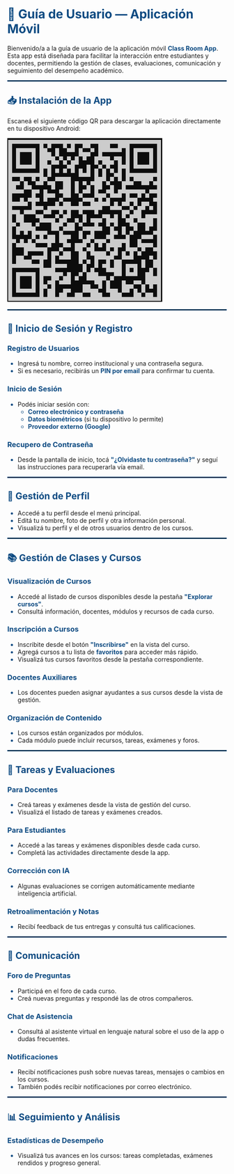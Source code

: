 <style>
.guide-app-page {
  /* General link and accent color */
  --main-color: #0E4B82;
}
.guide-app-page h1,
.guide-app-page h2,
.guide-app-page h3,
.guide-app-page h4,
.guide-app-page h5,
.guide-app-page h6 {
  color: var(--main-color);
}
.guide-app-page a {
  color: var(--main-color);
  text-decoration: underline;
}
.guide-app-page strong {
  color: var(--main-color);
}
.guide-app-page hr {
  border: 1px solid var(--main-color);
}
.guide-app-page ul > li::marker {
  color: var(--main-color);
}
</style>

<div class="guide-app-page">

# 📱 Guía de Usuario — Aplicación Móvil

Bienvenido/a a la guía de usuario de la aplicación móvil **Class Room App**. Esta app está diseñada para facilitar la interacción entre estudiantes y docentes, permitiendo la gestión de clases, evaluaciones, comunicación y seguimiento del desempeño académico.

---

## 📥 Instalación de la App

Escaneá el siguiente código QR para descargar la aplicación directamente en tu dispositivo Android:

![Descarga la app escaneando este QR](qr-download.png)

---

## 🔐 Inicio de Sesión y Registro

### Registro de Usuarios

- Ingresá tu nombre, correo institucional y una contraseña segura.
- Si es necesario, recibirás un **PIN por email** para confirmar tu cuenta.

### Inicio de Sesión

- Podés iniciar sesión con:
  - **Correo electrónico y contraseña**
  - **Datos biométricos** (si tu dispositivo lo permite)
  - **Proveedor externo (Google)**

### Recupero de Contraseña

- Desde la pantalla de inicio, tocá **"¿Olvidaste tu contraseña?"** y seguí las instrucciones para recuperarla vía email.

---

## 👤 Gestión de Perfil

- Accedé a tu perfil desde el menú principal.
- Editá tu nombre, foto de perfil y otra información personal.
- Visualizá tu perfil y el de otros usuarios dentro de los cursos.

---

## 📚 Gestión de Clases y Cursos

### Visualización de Cursos

- Accedé al listado de cursos disponibles desde la pestaña **"Explorar cursos"**.
- Consultá información, docentes, módulos y recursos de cada curso.

### Inscripción a Cursos

- Inscribite desde el botón **"Inscribirse"** en la vista del curso.
- Agregá cursos a tu lista de **favoritos** para acceder más rápido.
- Visualizá tus cursos favoritos desde la pestaña correspondiente.

### Docentes Auxiliares

- Los docentes pueden asignar ayudantes a sus cursos desde la vista de gestión.

### Organización de Contenido

- Los cursos están organizados por módulos.
- Cada módulo puede incluir recursos, tareas, exámenes y foros.

---

## 📝 Tareas y Evaluaciones

### Para Docentes

- Creá tareas y exámenes desde la vista de gestión del curso.
- Visualizá el listado de tareas y exámenes creados.

### Para Estudiantes

- Accedé a las tareas y exámenes disponibles desde cada curso.
- Completá las actividades directamente desde la app.

### Corrección con IA

- Algunas evaluaciones se corrigen automáticamente mediante inteligencia artificial.

### Retroalimentación y Notas

- Recibí feedback de tus entregas y consultá tus calificaciones.

---

## 💬 Comunicación

### Foro de Preguntas

- Participá en el foro de cada curso.
- Creá nuevas preguntas y respondé las de otros compañeros.

### Chat de Asistencia

- Consultá al asistente virtual en lenguaje natural sobre el uso de la app o dudas frecuentes.

### Notificaciones

- Recibí notificaciones push sobre nuevas tareas, mensajes o cambios en los cursos.
- También podés recibir notificaciones por correo electrónico.

---

## 📊 Seguimiento y Análisis

### Estadísticas de Desempeño

- Visualizá tus avances en los cursos: tareas completadas, exámenes rendidos y progreso general.

</div>
